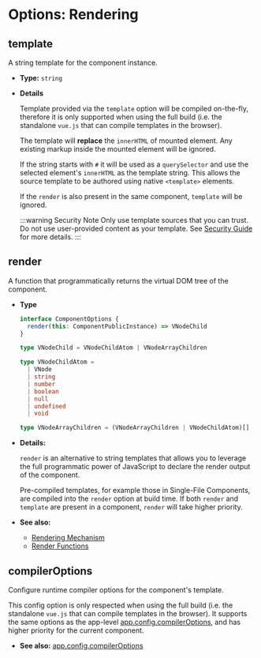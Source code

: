 # Options: Rendering

## template

A string template for the component instance.

- **Type:** `string`

- **Details**

  Template provided via the `template` option will be compiled on-the-fly, therefore it is only supported when using the full build (i.e. the standalone `vue.js` that can compile templates in the browser).

  The template will **replace** the `innerHTML` of mounted element. Any existing markup inside the mounted element will be ignored.

  If the string starts with `#` it will be used as a `querySelector` and use the selected element's `innerHTML` as the template string. This allows the source template to be authored using native `<template>` elements.

  If the `render` is also present in the same component, `template` will be ignored.

  :::warning Security Note
  Only use template sources that you can trust. Do not use user-provided content as your template. See [Security Guide](/guide/best-practices/security.html#rule-no-1-never-use-non-trusted-templates) for more details.
  :::

## render

A function that programmatically returns the virtual DOM tree of the component.

- **Type**

  ```ts
  interface ComponentOptions {
    render(this: ComponentPublicInstance) => VNodeChild
  }

  type VNodeChild = VNodeChildAtom | VNodeArrayChildren

  type VNodeChildAtom =
    | VNode
    | string
    | number
    | boolean
    | null
    | undefined
    | void

  type VNodeArrayChildren = (VNodeArrayChildren | VNodeChildAtom)[]
  ```

- **Details:**

  `render` is an alternative to string templates that allows you to leverage the full programmatic power of JavaScript to declare the render output of the component.

  Pre-compiled templates, for example those in Single-File Components, are compiled into the `render` option at build time. If both `render` and `template` are present in a component, `render` will take higher priority.

- **See also:**
  - [Rendering Mechanism](/guide/extras/rendering-mechanism.html)
  - [Render Functions](/guide/extras/render-function.html)

## compilerOptions

Configure runtime compiler options for the component's template.

This config option is only respected when using the full build (i.e. the standalone `vue.js` that can compile templates in the browser). It supports the same options as the app-level [app.config.compilerOptions](/api/application.html#app-config-compileroptions), and has higher priority for the current component.

- **See also:** [app.config.compilerOptions](/api/application.html#app-config-compileroptions)
